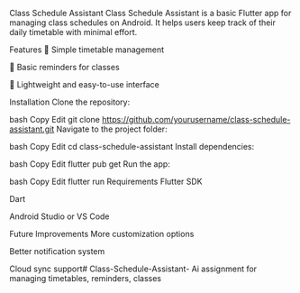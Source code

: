 Class Schedule Assistant
Class Schedule Assistant is a basic Flutter app for managing class schedules on Android. It helps users keep track of their daily timetable with minimal effort.

Features
📅 Simple timetable management

🔔 Basic reminders for classes

🎨 Lightweight and easy-to-use interface

Installation
Clone the repository:

bash
Copy
Edit
git clone https://github.com/yourusername/class-schedule-assistant.git
Navigate to the project folder:

bash
Copy
Edit
cd class-schedule-assistant
Install dependencies:

bash
Copy
Edit
flutter pub get
Run the app:

bash
Copy
Edit
flutter run
Requirements
Flutter SDK

Dart

Android Studio or VS Code

Future Improvements
More customization options

Better notification system

Cloud sync support# Class-Schedule-Assistant-
Ai assignment for managing timetables, reminders, classes 
